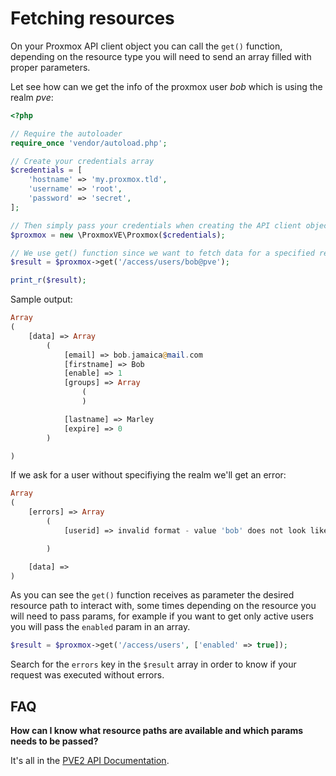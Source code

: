 Fetching resources
==================

On your Proxmox API client object you can call the `get()` function, depending on the resource type you will need to send an array filled with proper parameters.

Let see how can we get the info of the proxmox user *bob* which is using the realm *pve*:

```php
<?php

// Require the autoloader
require_once 'vendor/autoload.php';

// Create your credentials array
$credentials = [
    'hostname' => 'my.proxmox.tld',
    'username' => 'root',
    'password' => 'secret',
];

// Then simply pass your credentials when creating the API client object
$proxmox = new \ProxmoxVE\Proxmox($credentials);

// We use get() function since we want to fetch data for a specified resource
$result = $proxmox->get('/access/users/bob@pve');

print_r($result);
```

Sample output:

```php
Array
(
    [data] => Array
        (
            [email] => bob.jamaica@mail.com
            [firstname] => Bob
            [enable] => 1
            [groups] => Array
                (
                )

            [lastname] => Marley
            [expire] => 0
        )

)
```

If we ask for a user without specifiying the realm we'll get an error:

```php
Array
(
    [errors] => Array
        (
            [userid] => invalid format - value 'bob' does not look like a valid user name

        )

    [data] => 
)
```

As you can see the `get()` function receives as parameter the desired resource path to interact with, some times depending on the resource you will need to pass params, for example if you want to get only active users you will pass the `enabled` param in an array.

```php
$result = $proxmox->get('/access/users', ['enabled' => true]);
```

Search for the `errors` key in the `$result` array in order to know if your request was executed without errors.

FAQ
---

**How can I know what resource paths are available and which params needs to be passed?**

It's all in the [PVE2 API Documentation](http://pve.proxmox.com/pve2-api-doc/).



